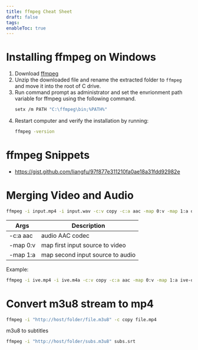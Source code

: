```yaml
---
title: ffmpeg Cheat Sheet
draft: false
tags: 
enableToc: true
---
```

# Installing ffmpeg on Windows
1. Download [ffmpeg](https://ffmpeg.org/download.html)
2. Unzip the downloaded file and rename the extracted folder to `ffmpeg` and move it into the root of C drive.
3. Run command prompt as administrator and set the envrionment path variable for ffmpeg using the following command.
	```bash
	setx /m PATH "C:\ffmpeg\bin;%PATH%"
	```
4. Restart computer and verify the installation by running:
	```bash
	ffmpeg -version
	```

# ffmpeg Snippets
- https://gist.github.com/liangfu/97f877e311210fa0ae18a31fdd92982e

# Merging Video and Audio
```bash
ffmpeg -i input.mp4 -i input.wav -c:v copy -c:a aac -map 0:v -map 1:a output.mp4
```

| Args     | Description                      |
| -------- | -------------------------------- |
| -c:a aac | audio AAC codec                  |
| -map 0:v | map first input source to video  |
| -map 1:a | map second input source to audio |
Example:
```bash
ffmpeg -i ive.mp4 -i ive.m4a -c:v copy -c:a aac -map 0:v -map 1:a ive-output.mp4
```

# Convert m3u8 stream to mp4
```bash
ffmpeg -i "http://host/folder/file.m3u8" -c copy file.mp4
```

m3u8 to subtitles
```bash
ffmpeg -i "http://host/folder/subs.m3u8" subs.srt
```